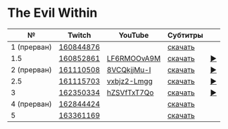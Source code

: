 # The Evil Within

| № | Twitch | YouTube | Субтитры | |
| --- | --- | --- | --- | --- |
| 1 (прерван) | [160844876](https://www.twitch.tv/videos/160844876) |  | [скачать](../chats/v160844876.ass) |  |
| 1.5 | [160852861](https://www.twitch.tv/videos/160852861) | [LF6RMOOvA9M](https://www.youtube.com/watch?v=LF6RMOOvA9M) | [скачать](../chats/v160852861.ass) | [▶](../src/player.html?v=LF6RMOOvA9M&s=160852861) |
| 2 (прерван) | [161110508](https://www.twitch.tv/videos/161110508) | [8VCQkjjMu-I](https://www.youtube.com/watch?v=8VCQkjjMu-I) | [скачать](../chats/v161110508.ass) | [▶](../src/player.html?v=8VCQkjjMu-I&s=161110508) |
| 2.5 | [161115703](https://www.twitch.tv/videos/161115703) | [vxbjz2-Lmgg](https://www.youtube.com/watch?v=vxbjz2-Lmgg) | [скачать](../chats/v161115703.ass) | [▶](../src/player.html?v=vxbjz2-Lmgg&s=161115703) |
| 3 | [162350334](https://www.twitch.tv/videos/162350334) | [hZSVfTxT7Qo](https://www.youtube.com/watch?v=hZSVfTxT7Qo) | [скачать](../chats/v162350334.ass) | [▶](../src/player.html?v=hZSVfTxT7Qo&s=162350334) |
| 4 (прерван) | [162844424](https://www.twitch.tv/videos/162844424) |  | [скачать](../chats/v162844424.ass) |  |
| 5 | [163361169](https://www.twitch.tv/videos/163361169) |  | [скачать](../chats/v163361169.ass) |  |

